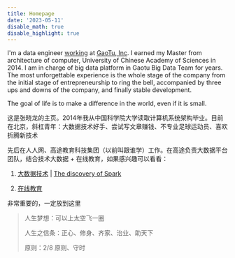 ```yaml
---
title: Homepage
date: '2023-05-11'
disable_math: true
disable_highlight: true
---
```


I'm a data engineer [working](/todo/) at [GaoTu, Inc](https://gaotu.cn).
I earned my Master from architecture of computer, University of Chinese Academy of Sciences in 2014.
I am in charge of big data platform in Gaotu Big Data Team for years.
The most unforgettable experience is the whole stage of the company from the initial stage of entrepreneurship to ring the bell, accompanied by three ups and downs of the company, and finally stable development.

The goal of life is to make a difference in the world, even if it is small.

这是张晓龙的主页。2014年我从中国科学院大学读取计算机系统架构毕业。目前在北京，斜杠青年：大数据技术好手、尝试写文章赚钱、不专业足球运动员、喜欢折腾新技术

先后在人人网、高途教育科技集团（以前叫跟谁学）工作。在高途负责大数据平台团队，结合技术大数据 + 在线教育，如果感兴趣可以看看：

1. [大数据技术](/categories/bigdata/) | [The discovery of Spark](/tags/the-discovery-of-spark/)

2. [在线教育](/categories/在线教育/)

非常重要的，一定放到这里

> 人生梦想：可以上太空飞一圈
>
> 人生之信条：正心、修身、齐家、治业、助天下
>
> 原则：2/8 原则、守时